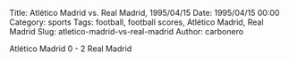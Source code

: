 Title: Atlético Madrid vs. Real Madrid, 1995/04/15
Date: 1995/04/15 00:00
Category: sports
Tags: football, football scores, Atlético Madrid, Real Madrid
Slug: atletico-madrid-vs-real-madrid
Author: carbonero


Atlético Madrid 0 - 2 Real Madrid
